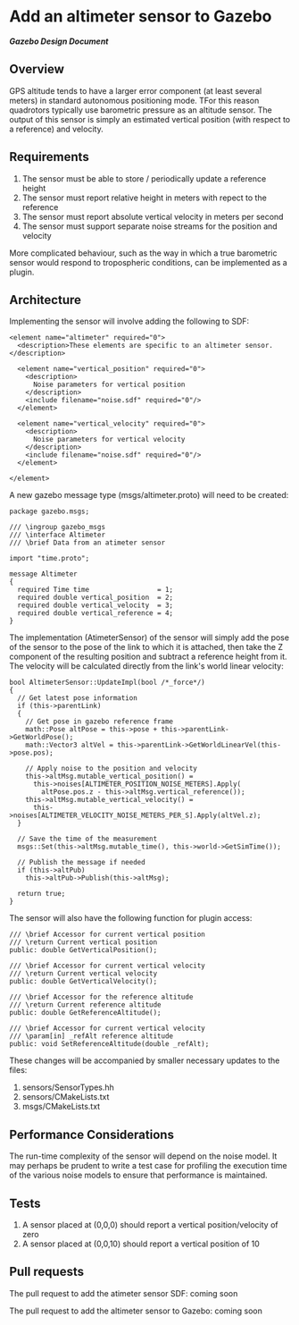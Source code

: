 # Add an altimeter sensor to Gazebo
***Gazebo Design Document***

## Overview  ##

GPS altitude tends to have a larger error component (at least several meters) in
standard autonomous positioning mode. TFor this reason quadrotors typically use
barometric pressure as an altitude sensor. The output of this sensor is simply
an estimated vertical position (with respect to a reference) and velocity.

## Requirements ##

1. The sensor must be able to store / periodically update a reference height
1. The sensor must report relative height in meters with repect to the reference
1. The sensor must report absolute vertical velocity in meters per second
1. The sensor must support separate noise streams for the position and velocity

More complicated behaviour, such as the way in which a true barometric sensor
would respond to tropospheric conditions, can be implemented as a plugin.

## Architecture  ##

Implementing the sensor will involve adding the following to SDF:

```
<element name="altimeter" required="0">
  <description>These elements are specific to an altimeter sensor.</description>

  <element name="vertical_position" required="0">
    <description>
      Noise parameters for vertical position
    </description>
    <include filename="noise.sdf" required="0"/>
  </element>

  <element name="vertical_velocity" required="0">
    <description>
      Noise parameters for vertical velocity
    </description>
    <include filename="noise.sdf" required="0"/>
  </element>

</element>
```

A new gazebo message type (msgs/altimeter.proto) will need to be created:

```
package gazebo.msgs;

/// \ingroup gazebo_msgs
/// \interface Altimeter
/// \brief Data from an atimeter sensor

import "time.proto";

message Altimeter
{
  required Time time                 = 1;
  required double vertical_position  = 2;
  required double vertical_velocity  = 3;
  required double vertical_reference = 4;
}
```


The implementation (AtimeterSensor) of the sensor will simply add the pose of
the sensor to the pose of the link to which it is attached, then take the Z 
component of the resulting position and subtract a reference height from it. The
velocity will be calculated directly from the link's world linear velocity:

```
bool AltimeterSensor::UpdateImpl(bool /*_force*/)
{
  // Get latest pose information
  if (this->parentLink)
  {
    // Get pose in gazebo reference frame
    math::Pose altPose = this->pose + this->parentLink->GetWorldPose();
    math::Vector3 altVel = this->parentLink->GetWorldLinearVel(this->pose.pos);

    // Apply noise to the position and velocity 
    this->altMsg.mutable_vertical_position() = 
      this->noises[ALTIMETER_POSITION_NOISE_METERS].Apply(
        altPose.pos.z - this->altMsg.vertical_reference());
    this->altMsg.mutable_vertical_velocity() = 
      this->noises[ALTIMETER_VELOCITY_NOISE_METERS_PER_S].Apply(altVel.z);
  }

  // Save the time of the measurement
  msgs::Set(this->altMsg.mutable_time(), this->world->GetSimTime());

  // Publish the message if needed
  if (this->altPub)
    this->altPub->Publish(this->altMsg);

  return true;
}
```

The sensor will also have the following function for plugin access:

```
/// \brief Accessor for current vertical position
/// \return Current vertical position
public: double GetVerticalPosition();

/// \brief Accessor for current vertical velocity
/// \return Current vertical velocity
public: double GetVerticalVelocity();

/// \brief Accessor for the reference altitude
/// \return Current reference altitude
public: double GetReferenceAltitude();

/// \brief Accessor for current vertical velocity
/// \param[in] _refAlt reference altitude
public: void SetReferenceAltitude(double _refAlt);
```

These changes will be accompanied by smaller necessary updates to the files:

1. sensors/SensorTypes.hh
2. sensors/CMakeLists.txt
2. msgs/CMakeLists.txt

## Performance Considerations ##

The run-time complexity of the sensor will depend on the noise model. It may 
perhaps be prudent to write  a test case for profiling the execution time of 
the various noise models to ensure that performance is maintained.

## Tests ##

1. A sensor placed at (0,0,0) should report a vertical position/velocity of zero
1. A sensor placed at (0,0,10) should report a vertical position of 10

## Pull requests ##

The pull request to add the atimeter sensor SDF: coming soon

The pull request to add the altimeter sensor to Gazebo: coming soon